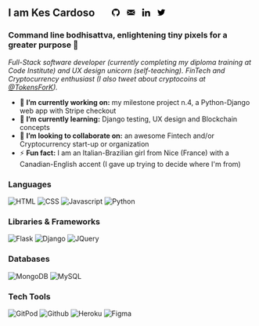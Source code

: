 ## I am Kes Cardoso &nbsp; &nbsp; &nbsp; <a href="https://github.com/kescardoso" alt="GitHub" target="_blank"><img src="https://github.com/kescardoso/kescardoso/blob/master/icons/github-16.png"></a> &nbsp; <a href="mailto:kescardoso@gmail.com" alt="Email" target="_blank"><img src="https://github.com/kescardoso/kescardoso/blob/master/icons/email-16.png"></a> &nbsp; <a href="https://www.linkedin.com/in/kescardoso/" alt="Linkedin" target="_blank"><img src="https://github.com/kescardoso/kescardoso/blob/master/icons/linkedin-16.png"></a> &nbsp; <a href="https://twitter.com/TokensForK" alt="Twitter" target="_blank"><img src="https://github.com/kescardoso/kescardoso/blob/master/icons/twitter-16.png"></a>

### Command line bodhisattva, enlightening tiny pixels for a greater purpose 💫
*Full-Stack software developer (currently completing my diploma training at Code Institute) and UX design unicorn (self-teaching). FinTech and Cryptocurrency enthusiast (I also tweet about cryptocoins at [@TokensForK](https://twitter.com/TokensForK)).*

- 🔭 **I’m currently working on:** my milestone project n.4, a Python-Django web app with Stripe checkout
- 🌱 **I’m currently learning:** Django testing, UX design and Blockchain concepts
- 👯 **I’m looking to collaborate on:** an awesome Fintech and/or Cryptocurrency start-up or organization
- ⚡ **Fun fact:** I am an Italian-Brazilian girl from Nice (France) with a Canadian-English accent (I gave up trying to decide where I'm from)

### Languages

![HTML](https://img.shields.io/static/v1?label=HTML&message=5&style=flat&color=E34F26&logo=html5)
![CSS](https://img.shields.io/static/v1?label=CSS&message=3&style=flat&color=1572B6&logo=css3)
![Javascript](https://img.shields.io/static/v1?label=JavaScript&message=ES8&style=flat&color=F7DF1E&logo=JavaScript)
![Python](https://img.shields.io/static/v1?label=Python&message=3&style=flat&color=3776AB&logo=PYTHON)

### Libraries & Frameworks

![Flask](https://img.shields.io/static/v1?label=Flask&message=1.1.2&style=flat&color=000000&logo=flask)
![Django](https://img.shields.io/static/v1?label=Django&message=3.0.8&style=flat&color=092E20&logo=django)
![JQuery](https://img.shields.io/static/v1?label=JQuery&message=3.5.1&style=flat&color=0769AD&logo=jquery)

### Databases

![MongoDB](https://img.shields.io/static/v1?label=MongoDB&message=4,2,8&style=flat&color=47A248&logo=mongodb)
![MySQL](https://img.shields.io/static/v1?label=MySQL&message=8&style=flat&color=4479A1&logo=mysql)

### Tech Tools

![GitPod](https://img.shields.io/static/v1?label=GitPod&message=🌟&style=flat&color=1AA6E4&logo=gitpod)
![Github](https://img.shields.io/static/v1?label=GitHub&message=🪐&style=flat&color=181717&logo=github)
![Heroku](https://img.shields.io/static/v1?label=Heroku&message=👽&style=flat&color=430098&logo=heroku)
![Figma](https://img.shields.io/static/v1?label=Figma&message=🌴&style=flat&color=F24E1E&logo=figma)
